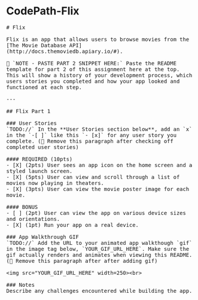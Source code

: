 # CodePath-Flix

<html><head></head><body><pre style="word-wrap: break-word; white-space: pre-wrap;"># Flix
 
Flix is an app that allows users to browse movies from the [The Movie Database API](http://docs.themoviedb.apiary.io/#).
 
📝 `NOTE - PASTE PART 2 SNIPPET HERE:` Paste the README template for part 2 of this assignment here at the top. This will show a history of your development process, which users stories you completed and how your app looked and functioned at each step.
 
---
 
## Flix Part 1
 
### User Stories
`TODO://` In the **User Stories section below**, add an `x` in the `-[ ]` like this `- [x]` for any user story you complete. (🚫 Remove this paragraph after checking off completed user stories)
 
#### REQUIRED (10pts)
- [X] (2pts) User sees an app icon on the home screen and a styled launch screen.
- [X] (5pts) User can view and scroll through a list of movies now playing in theaters.
- [X] (3pts) User can view the movie poster image for each movie.
 
#### BONUS
- [ ] (2pt) User can view the app on various device sizes and orientations.
- [X] (1pt) Run your app on a real device.
 
### App Walkthrough GIF
`TODO://` Add the URL to your animated app walkthough `gif` in the image tag below, `YOUR_GIF_URL_HERE`. Make sure the gif actually renders and animates when viewing this README. (🚫 Remove this paragraph after after adding gif)
 
&lt;img src="YOUR_GIF_URL_HERE" width=250&gt;&lt;br&gt;
 
### Notes
Describe any challenges encountered while building the app.
</pre></body></html>
